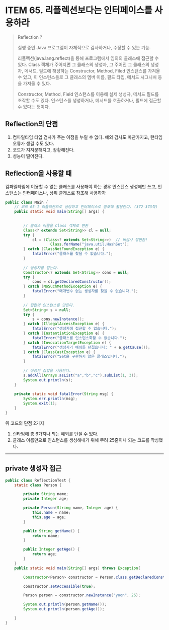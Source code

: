 # ITEM 65. 리플렉션보다는 인터페이스를 사용하라

> Reflection ?
> 
> 실행 중인 Java 프로그램이 자체적으로 검사하거나, 수정할 수 있는 기능.
>
> 리플렉션(java.lang.reflect)을 통해 프로그램에서 임의의 클래스에 접근할 수 있다. Class 객체가 주어지면 그 클래스의 생성자, 그 주어진 그 클래스의 생성자, 메서드, 필드에 해당하는 Constructor, Method, Filed 인스턴스를 가져올 수 있고, 이 인스턴스들로 그 클래스의 멤버 이름, 필드 타입, 메서드 시그니처 등을 가져올 수 있다.
>
> Constructor, Method, Field 인스턴스를 이용해 실제 생성자, 메서드 필드를 조작할 수도 있다. 인스턴스를 생성하거나, 메서드를 호출하거나, 필드에 접근할 수 있다는 뜻이다.

## Reflection의 단점

1. 컴파일타임 타입 검사가 주는 이점을 누릴 수 없다. 예외 검사도 마찬가지고, 런타임 오류가 생길 수도 있다.
2. 코드가 지저분해지고, 장황해진다.
3. 성능이 떨어진다.

## Reflection을 사용할 때

컴파일타임에 이용할 수 없는 클래스를 사용해야 하는 경우 인스턴스 생성에만 쓰고, 인스턴스는 인터페이스나, 상위 클래스로 참조해 사용하자

```java
public class Main {
    // 코드 65-1 리플렉션으로 생성하고 인터페이스로 참조해 활용한다. (372-373쪽)
    public static void main(String[] args) {
 
 
        // 클래스 이름을 Class 객체로 변환
        Class<? extends Set<String>> cl = null;
        try {
            cl = (Class<? extends Set<String>>)  // 비검사 형변환!
                    Class.forName("java.util.HashSet");
        } catch (ClassNotFoundException e) {
            fatalError("클래스를 찾을 수 없습니다.");
        }
 
        // 생성자를 얻는다.
        Constructor<? extends Set<String>> cons = null;
        try {
            cons = cl.getDeclaredConstructor();
        } catch (NoSuchMethodException e) {
            fatalError("매개변수 없는 생성자를 찾을 수 없습니다.");
        }
 
        // 집합의 인스턴스를 만든다.
        Set<String> s = null;
        try {
            s = cons.newInstance();
        } catch (IllegalAccessException e) {
            fatalError("생성자에 접근할 수 없습니다.");
        } catch (InstantiationException e) {
            fatalError("클래스를 인스턴스화할 수 없습니다.");
        } catch (InvocationTargetException e) {
            fatalError("생성자가 예외를 던졌습니다: " + e.getCause());
        } catch (ClassCastException e) {
            fatalError("Set을 구현하지 않은 클래스입니다.");
        }
 
        // 생성한 집합을 사용한다.
        s.addAll(Arrays.asList("a","b","c").subList(1, 3));
        System.out.println(s);
    }
 
    private static void fatalError(String msg) {
        System.err.println(msg);
        System.exit(1);
    }
}
```

위 코드의 단점 2가지

1. 런타임에 총 6가지나 되는 예외를 던질 수 있다.
2. 클래스 이름만으로 인스턴스를 생성해내기 위해 무려 25줄이나 되는 코드를 작성했다.

---

## private 생성자 접근

```java
public class ReflectionTest {
    static class Person {

        private String name;
        private Integer age;

        private Person(String name, Integer age) {
            this.name = name;
            this.age = age;
        }

        public String getName() {
            return name;
        }

        public Integer getAge() {
            return age;
        }
    }
    public static void main(String[] args) throws Exception{

        Constructor<Person> constructor = Person.class.getDeclaredConstructor(String.class, Integer.class);

        constructor.setAccessible(true);

        Person person = constructor.newInstance("yoon", 26);

        System.out.println(person.getName());
        System.out.println(person.getAge());

    }
}
```
